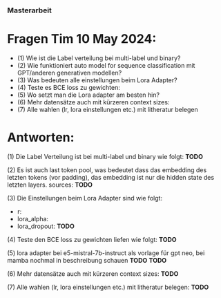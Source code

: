 ### Masterarbeit


# Fragen Tim 10 May 2024:

- (1) Wie ist die Label verteilung bei multi-label und binary?
- (2) Wie funktioniert auto model for sequence classification mit GPT/anderen generativen modellen?
- (3) Was bedeuten alle einstellungen beim Lora Adapter?
- (4) Teste es BCE loss zu gewichten:
- (5) Wo setzt man die Lora adapter am besten hin?
- (6) Mehr datensätze auch mit kürzeren context sizes:
- (7) Alle wahlen (lr, lora einstellungen etc.) mit litheratur belegen

# Antworten:

(1) Die Label Verteilung ist bei multi-label und binary wie folgt:
**TODO**

(2) Es ist auch last token pool, was bedeutet dass das embedding des letzten tokens (vor padding), 
das embedding ist nur die hidden state des letzten layers.
sources:
**TODO**

(3) Die Einstellungen beim Lora Adapter sind wie folgt:
- r:
- lora_alpha:
- lora_dropout:
**TODO**

(4) Teste den BCE loss zu gewichten liefen wie folgt:
**TODO**

(5) lora adapter bei e5-mistral-7b-instruct als vorlage für gpt neo, bei mamba nochmal in beschreibung schauen **TODO**
**TODO**

(6) Mehr datensätze auch mit kürzeren context sizes:
**TODO**

(7) Alle wahlen (lr, lora einstellungen etc.) mit litheratur belegen:
**TODO**
